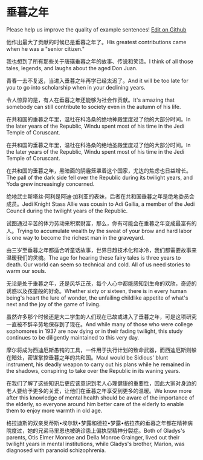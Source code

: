 # 垂暮之年

Please help us improve the quality of example sentences! [Edit on Github](https://github.com/jiyushe/jiyu-example-sentence-source/blob/main/chinese/chuimuzhinian.md)

<p><span class="chinese">他作出最大了贡献的时候已是垂暮之年了。</span><span class="english">His greatest contributions came when he was a "senior citizen."</span></p>

<p><span class="chinese">我也想到了所有那些关于唐璜垂暮之年的故事、传说和笑话。</span><span class="english">I think of all those tales, legends, and laughs about the aged Don Juan.</span></p>

<p><span class="chinese">青春一去不复返，当进入垂暮之年再学已经太迟了。</span><span class="english">And it will be too late for you to go into scholarship when in your declining years.</span></p>

<p><span class="chinese">令人惊异的是，有人在垂暮之年还能够为社会作贡献。</span><span class="english">It's amazing that somebody can still contribute to society even in the autumn of his life.</span></p>

<p><span class="chinese">在共和国的垂暮之年里，温杜在科洛桑的绝地神殿里度过了他的大部分时间。</span><span class="english">In the later years of the Republic, Windu spent most of his time in the Jedi Temple of Coruscant.</span></p>

<p><span class="chinese">在共和国的垂暮之年里，温杜在科洛桑的绝地圣殿里度过了他的大部分时间。</span><span class="english">In the later years of the Republic, Windu spent most of his time in the Jedi Temple of Coruscant.</span></p>

<p><span class="chinese">在共和国的垂暮之年，黑暗面的阴霾笼罩着这个国家，尤达的焦虑也日益增长。</span><span class="english">The pall of the dark side fell over the Republic during its twilight years, and Yoda grew increasingly concerned.</span></p>

<p><span class="chinese">绝地武士斯塔丝·阿利是阿迪·加利亚的表妹，后者在共和国垂暮之年是绝地委员会成员。</span><span class="english">Jedi Knight Stass Allie was cousin to Adi Gallia, a member of the Jedi Council during the twilight years of the Republic.</span></p>

<p><span class="chinese">试图通过辛苦的体力劳动来积累财富，那么，你有可能会在垂暮之年变成最富有的人。</span><span class="english">Trying to accumulate wealth by the sweat of your brow and hard labor is one way to become the richest man in the graveyard.</span></p>

<p><span class="chinese">由三岁至垂暮之年都适合听童话故事，世界日趋技术化和冰冷，我们都需要故事来温暖我们的灵魂。</span><span class="english">The age for hearing these fairy tales is three years to death. Our world can seem so technical and cold. All of us need stories to warm our souls.</span></p>

<p><span class="chinese">无论是处于垂暮之年，还是风华正茂，每个人心中都能感知到生命的欢欣，奇迹的诱惑以及孩童般的好奇。</span><span class="english">Whether sixty or sixteen, there is in every human being's heart the lure of wonder, the unfailing childlike appetite of what's next and the joy of the game of living.</span></p>

<p><span class="chinese">虽然许多那个时候还是大二学生的人们现在已故或进入了垂暮之年，可是这项研究一直被不辞辛劳地保存到了现在。</span><span class="english">And while many of those who were college sophomores in 1937 are now dying or in their fading twilight, this study continues to be diligently maintained to this very day.</span></p>

<p><span class="chinese">摩尔将成为西迪厄斯愚钝的工具，一件用于执行计划的致命武器，而西迪厄斯则躲在暗处，密谋掌控垂暮之年的共和国。</span><span class="english">Maul would be Sidious' blunt instrument, his deadly weapon to carry out his plans while he remained in the shadows, conspiring to take over the Republic in its waning years.</span></p>

<p><span class="chinese">在我们了解了这些知识后更应该意识到老人心理健康的重要性，因此大家对身边的老人要给予更多的关爱，让他们在垂暮之年享受到更多的温暖。</span><span class="english">We know more after this knowledge of mental health should be aware of the importance of the elderly, so everyone around him better care of the elderly to enable them to enjoy more warmth in old age.</span></p>

<p><span class="chinese">格拉迪斯的双亲奥蒂斯•埃尔默•梦露和德拉•梦露•格拉杰的垂暮之年都在精神病院度过，她的兄弟马里恩也被确诊患上偏执型精神分裂症。</span><span class="english">Both of Gladys's parents, Otis Elmer Monroe and Della Monroe Grainger, lived out their twilight years in mental institutions, while Gladys's brother, Marion, was diagnosed with paranoid schizophrenia.</span></p>

